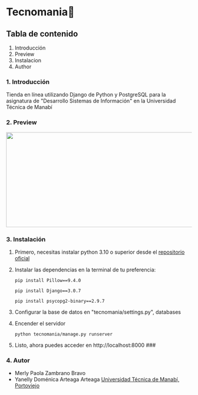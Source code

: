 # Tecnomania🛒

## Tabla de contenido

1. Introducción
2. Preview
3. Instalacion
4. Author

### **1. Introducción**

Tienda en línea utilizando Django de Python y PostgreSQL para la asignatura de "Desarrollo Sistemas de Información" en la Universidad Técnica de Manabí

### **2. Preview**

<img src="https://i.postimg.cc/65jqSyjH/Captura-de-pantalla-2023-08-19-234941.jpg" width="550" height="258"/>

### **3. Instalación**

1. Primero, necesitas instalar python 3.10 o superior desde el [repositorio oficial](https://www.python.org/downloads/)
2. Instalar las dependencias en la terminal de tu preferencia:

   `pip install Pillow==9.4.0`

   `pip install Django==3.0.7`

   `pip install psycopg2-binary==2.9.7`

3. Configurar la base de datos en "tecnomania/settings.py", databases
4. Encender el servidor

   `python tecnomania/manage.py runserver`

5. Listo, ahora puedes acceder en http://localhost:8000 ###

### **4. Autor**

- Merly Paola Zambrano Bravo
- Yanelly Doménica Arteaga Arteaga
  [Universidad Técnica de Manabí, Portoviejo](https://utm.edu.ec)
